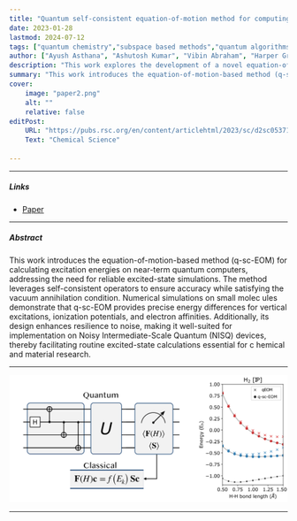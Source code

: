 ```yaml
---
title: "Quantum self-consistent equation-of-motion method for computing molecular excitation energies, ionization potentials, and electron affinities on a quantum computer" 
date: 2023-01-28
lastmod: 2024-07-12
tags: ["quantum chemistry","subspace based methods","quantum algorithms","excited states"]
author: ["Ayush Asthana", "Ashutosh Kumar", "Vibin Abraham", "Harper Grimsley", "Yu Zhang", "Lukasz Cincio", "Sergei Tretiak", "Pavel A Dub", "Sophia E Economou", "Edwin Barnes", "Nicholas J Mayhall"]
description: "This work explores the development of a novel equation-of-motion-based method for calculating excitation energies on near-term quantum computers, highlighting its advantages for accurately simulating electronically excited states in small molecules." 
summary: "This work introduces the equation-of-motion-based method (q-sc-EOM) for calculating excitation energies on near-term quantum computers, addressing the need for reliable excited-state simulations. The method leverages self-consistent operators to ensure accuracy while satisfying the vacuum annihilation condition. Numerical simulations on small molecules demonstrate that q-sc-EOM provides precise energy differences for vertical excitations, ionization potentials, and electron affinities. Additionally, its design enhances resilience to noise, making it well-suited for implementation on Noisy Intermediate-Scale Quantum (NISQ) devices, thereby facilitating routine excited-state calculations essential for chemical and material research." 
cover:
    image: "paper2.png"
    alt: ""
    relative: false
editPost:
    URL: "https://pubs.rsc.org/en/content/articlehtml/2023/sc/d2sc05371c"
    Text: "Chemical Science"

---
```


---

##### Links

+ [Paper](https://pubs.rsc.org/en/content/articlehtml/2023/sc/d2sc05371c)

---

##### Abstract
This work introduces the equation-of-motion-based method (q-sc-EOM) for calculating excitation energies on near-term quantum computers, addressing the need for reliable excited-state simulations. The method leverages self-consistent operators to ensure accuracy while satisfying the vacuum annihilation condition. Numerical simulations on small molec    ules demonstrate that q-sc-EOM provides precise energy differences for vertical excitations, ionization potentials, and electron affinities. Additionally, its design enhances resilience to noise, making it well-suited for implementation on Noisy Intermediate-Scale Quantum (NISQ) devices, thereby facilitating routine excited-state calculations essential for c    hemical and material research.


---


![](paper2.png)

---

